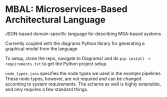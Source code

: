 # MBAL: Microservices-Based Architectural Language

JSON-based domain-specific language for describing MSA-based systems

Currently coupled with the diagrams Python library for generating a graphical model from the language

To setup, clone the repo, navigate to Diagrams/ and do ```pip install -r requirements.txt``` to get the Python project setup.

``node_types.json`` specifies the node types we used in the example pipelines. These node types, however, are not required and can be changed according to system requirements. The schema as well is highly extensible, and only requires a few standard things.
